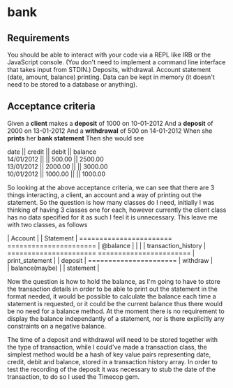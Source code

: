 # bank

## Requirements

You should be able to interact with your code via a REPL like IRB or the JavaScript console. (You don't need to implement a command line interface that takes input from STDIN.)
Deposits, withdrawal.
Account statement (date, amount, balance) printing.
Data can be kept in memory (it doesn't need to be stored to a database or anything).

## Acceptance criteria

Given a **client** makes a **deposit** of 1000 on 10-01-2012
And a **deposit** of 2000 on 13-01-2012
And a **withdrawal** of 500 on 14-01-2012
When she **prints** her **bank statement**
Then she would see

date       || credit  || debit  || balance                                                                                    	
14/01/2012 ||  || 500.00 || 2500.00																						
13/01/2012 || 2000.00 ||  || 3000.00																						
10/01/2012 || 1000.00 ||  || 1000.00																						

So looking at the above acceptance criteria, we can see that there are 3 things interacting, a client, an account and a way of printing out the statement. So the question is how many classes do I need, initially I was thinking of having 3 classes one for each, however currently the client class has no data specified for it as such I feel it is unnecessary. This leave me with two classes, as follows

|     Account         |                       |    Statement       |
=======================                       ======================
| @balance            |  					            |                    |
| transaction_history |                       ======================
=======================                       |  print_statement   |
| deposit             |                       ======================
| withdraw            |					   
| balance(maybe)      |
| statement           |

Now the question is how to hold the balance, as I'm going to have to store the transaction details in order to be able to print out the statement in the format needed, it would be possible to calculate the balance each time a statement is requested, or it could be the current balance thus there would be no need for a balance method. At the moment there is no requirement to display the balance independantly of a statement, nor is there explicitly any constraints on a negative balance. 

The time of a deposit and withdrawal will need to be stored together with the type of transaction, while I could've made a transaction class, the simplest method would be a hash of key value pairs representing date, credit, debit and balance, stored in a transaction history array.  In order to test the recording of the deposit it was necessary to stub the date of the transaction, to do so I used the Timecop gem. 
